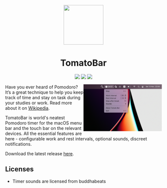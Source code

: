 <p align="center">
<img src="https://raw.githubusercontent.com/ivoronin/TomatoBar/master/TomatoBar/Assets.xcassets/AppIcon.appiconset/icon_128x128%402x.png" width="128" height="128"/>
<p>
 
<h1 align="center">TomatoBar</h1>
<p align="center">
<img src="https://img.shields.io/github/workflow/status/ivoronin/TomatoBar/main"/> <img src="https://img.shields.io/github/downloads/ivoronin/TomatoBar/total"/> <img src="https://img.shields.io/github/v/release/ivoronin/TomatoBar?display_name=tag"/>
</p>

<img
  src="https://github.com/ivoronin/TomatoBar/raw/master/screenshot.png?raw=true"
  alt="Screenshot"
  width="50%"
  align="right"
/>

Have you ever heard of Pomodoro? It’s a great technique to help you keep track of time and stay on task during your studies or work. Read more about it on <a href="https://en.wikipedia.org/wiki/Pomodoro_Technique">Wikipedia</a>.

TomatoBar is world's neatest Pomodoro timer for the macOS menu bar and the touch bar on the relevant devices. All the essential features are here - configurable work and rest intervals, optional sounds, discreet notifications.

Download the latest release <a href="https://github.com/ivoronin/TomatoBar/releases/latest/">here</a>.



## Licenses
 - Timer sounds are licensed from buddhabeats
